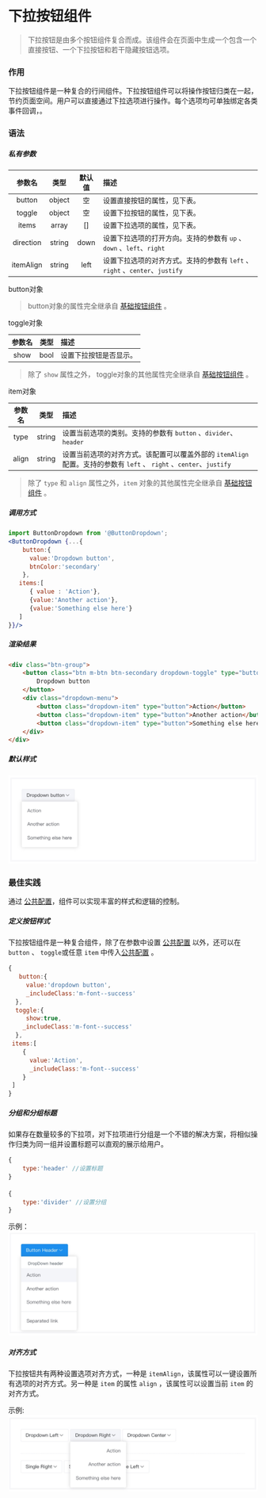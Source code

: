 # 下拉按钮组件
> 下拉按钮是由多个按钮组件复合而成。该组件会在页面中生成一个包含一个直接按钮、一个下拉按钮和若干隐藏按钮选项。

### 作用
下拉按钮组件是一种复合的行间组件。下拉按钮组件可以将操作按钮归类在一起，节约页面空间。用户可以直接通过下拉选项进行操作。每个选项均可单独绑定各类事件回调，。

### 语法
##### 私有参数
| 参数名 | 类型 | 默认值 | 描述
| :-: | :-: | :-: | :- |
| button | object | 空 | 设置直接按钮的属性，见下表。  |
| toggle | object | 空 | 设置下拉按钮的属性，见下表。  |
| items | array | [] | 设置下拉选项的属性，见下表。  |
| direction | string | down | 设置下拉选项的打开方向。支持的参数有 `up` 、 `down` 、`left`、`right`   |
| itemAlign | string | left | 设置下拉选项的对齐方式。支持的参数有 `left` 、 `right` 、`center`、`justify`   |

button对象
>button对象的属性完全继承自 [基础按钮组件](./baseButton.md) 。

toggle对象

| 参数名 | 类型  | 描述
| :-: | :-: | :- | 
| show | bool | 设置下拉按钮是否显示。|

>除了 `show` 属性之外， toggle对象的其他属性完全继承自 [基础按钮组件](./baseButton.md) 。

item对象

| 参数名 | 类型  | 描述
| :-: | :-: | :- | 
| type | string | 设置当前选项的类别。支持的参数有 `button` 、`divider`、`header`|
| align | string | 设置当前选项的对齐方式。该配置可以覆盖外部的 `itemAlign` 配置。支持的参数有 `left` 、 `right` 、`center`、`justify` |
>除了 `type` 和 `align` 属性之外，`item` 对象的其他属性完全继承自 [基础按钮组件](./baseButton.md) 。

##### 调用方式
``` jsx
import ButtonDropdown from '@ButtonDropdown';
<ButtonDropdown {...{
    button:{
      value:'Dropdown button',
      btnColor:'secondary'
    },
   items:[
      { value : 'Action'},
      {value:'Another action'},
      {value:'Something else here'}
   ]
}}/>
```
##### 渲染结果
``` html
<div class="btn-group">
    <button class="btn m-btn btn-secondary dropdown-toggle" type="button" data-toggle="dropdown">
        Dropdown button
    </button>
    <div class="dropdown-menu">
        <button class="dropdown-item" type="button">Action</button>
        <button class="dropdown-item" type="button">Another action</button>
        <button class="dropdown-item" type="button">Something else here</button>
    </div>
</div>
```
##### 默认样式

![](./_image/2018-06-21-19-47-55.jpg)

### 最佳实践
通过 [公共配置](../ch1/public.md)，组件可以实现丰富的样式和逻辑的控制。

##### 定义按钮样式
下拉按钮组件是一种复合组件，除了在参数中设置 [公共配置](../ch1/public.md) 以外，还可以在 `button` 、 `toggle`或任意 `item` 中传入[公共配置](../ch1/public.md) 。
```js
{
   button:{
     value:'dropdown button',
     _includeClass:'m-font--success'
  },
  toggle:{
     show:true,
    _includeClass:'m-font--success'
  },
 items:[
    {
      value:'Action',
      _includeClass:'m-font--success'
    }
 ]
}
```

##### 分组和分组标题
如果存在数量较多的下拉项，对下拉项进行分组是一个不错的解决方案，将相似操作归类为同一组并设置标题可以直观的展示给用户。
```js
{
    type:'header' //设置标题
}

{
    type:'divider' //设置分组
}
```

示例：
![](./_image/2018-06-21-20-01-56.jpg)

##### 对齐方式
下拉按钮共有两种设置选项对齐方式，一种是 `itemAlign`，该属性可以一键设置所有选项的对齐方式。另一种是 `item` 的属性 `align` ，该属性可以设置当前 `item` 的对齐方式。

示例:
![](./_image/2018-06-21-20-04-54.jpg)

